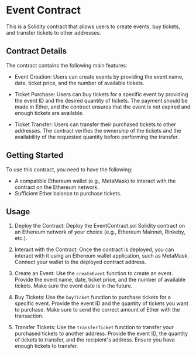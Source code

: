 # Event Contract

This is a Solidity contract that allows users to create events, buy tickets, and transfer tickets to other addresses.

## Contract Details

The contract contains the following main features:

- Event Creation: Users can create events by providing the event name, date, ticket price, and the number of available tickets.

- Ticket Purchase: Users can buy tickets for a specific event by providing the event ID and the desired quantity of tickets. The payment should be made in Ether, and the contract ensures that the event is not expired and enough tickets are available.

- Ticket Transfer: Users can transfer their purchased tickets to other addresses. The contract verifies the ownership of the tickets and the availability of the requested quantity before performing the transfer.

## Getting Started

To use this contract, you need to have the following:

- A compatible Ethereum wallet (e.g., MetaMask) to interact with the contract on the Ethereum network.
- Sufficient Ether balance to purchase tickets.

## Usage

1. Deploy the Contract: Deploy the EventContract.sol Solidity contract on an Ethereum network of your choice (e.g., Ethereum Mainnet, Rinkeby, etc.).

2. Interact with the Contract: Once the contract is deployed, you can interact with it using an Ethereum wallet application, such as MetaMask. Connect your wallet to the deployed contract address.

3. Create an Event: Use the `createEvent` function to create an event. Provide the event name, date, ticket price, and the number of available tickets. Make sure the event date is in the future.

4. Buy Tickets: Use the `buyTicket` function to purchase tickets for a specific event. Provide the event ID and the quantity of tickets you want to purchase. Make sure to send the correct amount of Ether with the transaction.

5. Transfer Tickets: Use the `transferTicket` function to transfer your purchased tickets to another address. Provide the event ID, the quantity of tickets to transfer, and the recipient's address. Ensure you have enough tickets to transfer.

